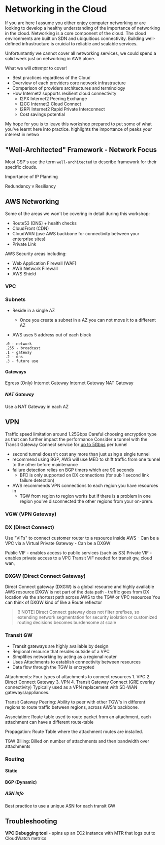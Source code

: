 # Networking in the Cloud

If you are here I assume you either enjoy computer networking or are looking to develop a healthy understanding of the importance of networking in the cloud. Networking is a core component of the cloud. The cloud environments are built on SDN and ubiquitious connectivity. Building well-defined infrastructure is cruicial to reliable and scalable services.

Unfortuntantly we cannot cover all networking services, we could spend a solid week just on networking in AWS alone.

What we will *attempt* to cover!

- Best practices regardless of the Cloud
- Overview of each providers core network infrastructure
- Comparison of providers architectures and terminology
- How Internet2 supports resilient cloud connectivity
  - I2PX Internet2 Peering Exchange
  - I2CC Internet2 Cloud Connect
  - I2RPI Internet2 Rapid Private Interconnect
  - Cost savings potential

My hope for you is to leave this workshop prepared to put some of what you've learnt here into practice. highlights the importance of peaks your interest in netwo

## "Well-Architected" Framework - Network Focus

Most CSP's use the term `well-architected` to describe framework for their specific clouds.

Importance of IP Planning

Redundancy v Resiliancy

## AWS Networking

Some of the areas we won't be covering in detail during this workshop:

- Route53 (DNS) + health checks
- CloudFront (CDN)
- CloudWAN (use AWS backbone for connectivity between your enterprise sites)
- Private Link

AWS Security areas including:

- Web Application Firewall (WAF)
- AWS Network Firewall
- AWS Shield

### VPC

### Subnets

- Reside in a single AZ
  - Once you create a subnet in a AZ you can not move it to a different AZ

- AWS uses 5 address out of each block

```text
.0 - network
.255 - broadcast
.1 - gateway
.2 - dns
.3 - future use
```

#### Gateways

Egress (Only) Internet Gateway
Internet Gateway
NAT Gateway

##### NAT Gateway

Use a NAT Gateway in each AZ

## VPN

Traffic speed limitation around 1.25Gbps
Careful choosing encryption type as that can further impact the performance
Consider a tunnel with the Transit Gateway Connect service for [up to 5Gbps](https://docs.aws.amazon.com/vpc/latest/tgw/transit-gateway-quotas.html) per tunnel

- second tunnel doesn't cost any more than just using a single tunnel
- recommend using BGP, AWS will use MED to shift traffic from one tunnel to the other before maintenance
- failure detection relies on BGP timers which are 90 seconds
  - BFD is only supported on DX connections (for sub 1 second link failure detection)
- AWS recommends VPN connections to each region you have resources in
  - TGW from region to region works but if there is a problem in one region you've disconnected the other regions from your on-prem.

### VGW (VPN Gateway)

### DX (Direct Connect)

Use "VIFs" to connect customer router to a resource inside AWS
    - Can be a VPC via a Virtual Private Gateway
    - Can be a DXGW

Public VIF - enables access to public services (such as S3)
Private VIF - enables private access to a VPC
Transit VIF needed for transit gw, cloud wan,

### DXGW (Direct Connect Gateway)

Direct Connect gateway (DXGW) is a global resource and highly available AWS resource
DXGW is not part of the data path - traffic goes from DX location via the shortest path across AWS to the TGW or VPC resources
You can think of DXGW kind of like a Route reflector

> [! NOTE]
> Direct Connect gateway does not filter prefixes, so extending network segmentation for security isolation or customized routing decisions becomes burdensome at scale

### Transit GW

- Transit gateways are highly available by design
- Regional resource that resides outside of a VPC
- Simplifies networking by acting as a regional router
- Uses Attachments to establish connectivity between resources
- Data flow through the TGW is encrypted

Attachments: Four types of attachments to connect resources
    1. VPC
    2. Direct Connect Gateway
    3. VPN
    4. Transit Gateway Connect (GRE overlay connectivity)   Typically used as a VPN replacement with SD-WAN gateways/appliances.

Transit Gateway Peering:
Ability to peer with other TGW's in different regions to route traffic between regions, across AWS's backbone.

Association:
    Route table used to route packet from an attachment, each attachment can have a different route-table

Propagation:
    Route Table where the attachment routes are installed.

TGW Billing:
    Billed on number of attachments and then bandwidth over attachments

### Routing

#### Static

#### BGP (Dynamic)

##### ASN Info

Best practice to use a unique ASN for each transit GW

## Troubleshooting

**VPC Debugging tool** - spins up an EC2 instance with MTR that logs out to CloudWatch metrics
